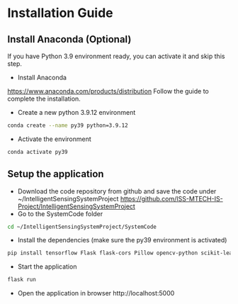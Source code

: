 # Installation Guide

## Install Anaconda (Optional)

If you have Python 3.9 environment ready, you can activate it and skip this step.

- Install Anaconda

https://www.anaconda.com/products/distribution
Follow the guide to complete the installation.

- Create a new python 3.9.12 environment

```bash
conda create --name py39 python=3.9.12
```

- Activate the environment

```bash
conda activate py39
```

## Setup the application

- Download the code repository from github and save the code under ~/IntelligentSensingSystemProject https://github.com/ISS-MTECH-IS-Project/IntelligentSensingSystemProject
- Go to the SystemCode folder

```bash
cd ~/IntelligentSensingSystemProject/SystemCode
```

- Install the dependencies (make sure the py39 environment is activated)

```bash
pip install tensorflow Flask flask-cors Pillow opencv-python scikit-learn
```

- Start the application

```bash
flask run
```

- Open the application in browser http://localhost:5000
